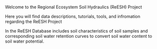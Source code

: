 Welcome to the Regional Ecosystem Soil Hydraulics (ReESH) Project 

Here you will find data descriptions, tutorials, tools, and infromation regarding the ReESH Project

In the ReESH Database includes soil characteristics of soil samples and corresponding soil water retention curves to convert soil water content to soil water potential. 
 